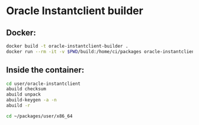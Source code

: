 # Oracle Instantclient builder

## Docker:

```bash
docker build -t oracle-instantclient-builder .
docker run --rm -it -v $PWD/build:/home/ci/packages oracle-instantclient-builder
```

## Inside the container:

```sh
cd user/oracle-instantclient
abuild checksum
abuild unpack
abuild-keygen -a -n
abuild -r

cd ~/packages/user/x86_64
```
